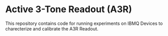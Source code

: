 # Active 3-Tone Readout (A3R)

This repository contains code for running experiments on IBMQ Devices to charecterize and calibrate the A3R Readout.
